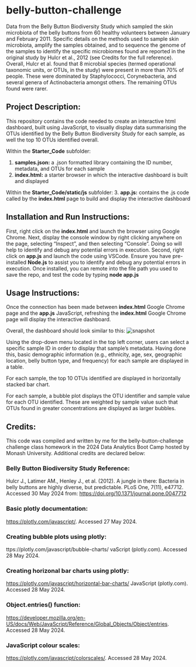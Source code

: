 # belly-button-challenge
Data from the Belly Button Biodiversity Study which sampled the skin microbiota of the belly buttons from 60 healthy volunteers between January and February 2011. Specific details on the methods used to sample skin microbiota, amplify the samples obtained, and to sequence the genome of the samples to identify the specific microbiomes found are reported in the original study by Hulcr et al., 2012 (see Credits for the full reference).
Overall, Hulcr et al. found that 8 microbial species (termed operational taxonomic units, or OTUs, in the study) were present in more than 70% of people. These were dominated by Staphylococci, Corynebacteria, and several genera of Actinobacteria amongst others. The remaining OTUs found were rarer.



## Project Description:
This repository contains the code needed to create an interactive html dashboard, built using JavaScript, to visually display data summarising the OTUs identified by the Belly Button Biodiversity Study for each sample, as well the top 10 OTUs identified overall.

Within the **Starter_Code** subfolder:
1. **samples.json:** a .json formatted library containing the ID number, metadata, and OTUs for each sample
2. **index.html:** a starter browser in which the interactive dashboard is built and displayed

Within the **Starter_Code/static/js** subfolder:
3. **app.js:** contains the .js code called by the **index.html** page to build and display the interactive dashboard 



## Installation and Run Instructions:
First, right click on the **index.html** and launch the browser using Google Chrome. Next, display the console window by right clicking anywhere on the page, selecting “Inspect”, and then selecting “Console”. Doing so will help to identify and debug any potential errors in execution.
Second, right click on **app.js** and launch the code using VSCode. Ensure you have pre-installed **Node.js** to assist you to identify and debug any potential errors in execution. Once installed, you can remote into the file path you used to save the repo, and test the code by typing **node app.js**



## Usage Instructions:
Once the connection has been made between **index.html** Google Chrome page and the **app.js** JavaScript, refreshing the **index.html** Google Chrome page will display the interactive dashboard.

Overall, the dashboard should look similar to this:
![snapshot](https://github.com/K-G-Witt/belly-button-challenge/assets/156146173/daddadbf-8fa0-4e12-b790-246c0dad77db)

Using the drop-down menu located in the top left corner, users can select a specific sample ID in order to display that sample’s metadata. Having done this, basic demographic information (e.g., ethnicity, age, sex, geographic location, belly button type, and frequency) for each sample are displayed in a table.

For each sample, the top 10 OTUs identified are displayed in horizontally stacked bar chart.

For each sample, a bubble plot displays the OTU identifier and sample value for each OTU identified. These are weighted by sample value such that OTUs found in greater concentrations are displayed as larger bubbles.



## Credits:
This code was compiled and written by me for the belly-button-challenge challenge class homework in the 2024 Data Analytics Boot Camp hosted by Monash University. Additional credits are declared below:

### Belly Button Biodiversity Study Reference:
Hulcr J., Latimer AM., Henley J., et al. (2012). A jungle in there: Bacteria in belly buttons are highly diverse, but predictable. PLoS One, 7(11), e47712. Accessed 30 May 2024 from: https://doi.org/10.1371/journal.pone.0047712 

### Basic plotly documentation:
https://plotly.com/javascript/. Accessed 27 May 2024.

### Creating bubble plots using plotly:
ttps://plotly.com/javascript/bubble-charts/ vaScript (plotly.com). Accessed 28 May 2024.

### Creating horizonal bar charts using plotly:
https://plotly.com/javascript/horizontal-bar-charts/ JavaScript (plotly.com). Accessed 28 May 2024.

### Object.entries() function:
https://developer.mozilla.org/en-US/docs/Web/JavaScript/Reference/Global_Objects/Object/entries. Accessed 28 May 2024.

### JavaScript colour scales:
https://plotly.com/javascript/colorscales/. Accessed 28 May 2024.
